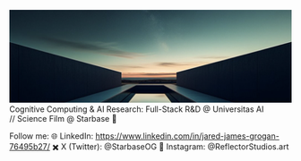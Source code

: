 ![Starbase Banner](https://raw.githubusercontent.com/jaredgrogan/jaredgrogan/main/starbaseog_banner.png)
Cognitive Computing & AI Research: Full-Stack R&D @ Universitas AI  
             // Science Film @ Starbase 🚀

Follow me:
🌐 LinkedIn: https://www.linkedin.com/in/jared-james-grogan-76495b27/
✖️  X (Twitter): @StarbaseOG
📸  Instagram: @ReflectorStudios.art
